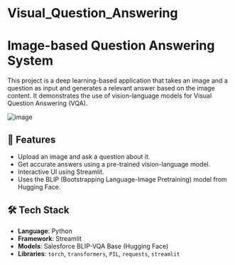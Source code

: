 # Visual_Question_Answering
# Image-based Question Answering System

This project is a deep learning-based application that takes an image and a question as input and generates a relevant answer based on the image content. It demonstrates the use of vision-language models for Visual Question Answering (VQA).

![image](https://github.com/user-attachments/assets/cda87acd-9b13-4026-bca0-1fb3f43f729e)

## 🚀 Features

- Upload an image and ask a question about it.
- Get accurate answers using a pre-trained vision-language model.
- Interactive UI using Streamlit.
- Uses the BLIP (Bootstrapping Language-Image Pretraining) model from Hugging Face.

## 🛠️ Tech Stack

- **Language**: Python
- **Framework**: Streamlit
- **Models**: Salesforce BLIP-VQA Base (Hugging Face)
- **Libraries**: `torch`, `transformers`, `PIL`, `requests`, `streamlit`
